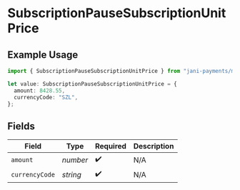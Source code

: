 # SubscriptionPauseSubscriptionUnitPrice

## Example Usage

```typescript
import { SubscriptionPauseSubscriptionUnitPrice } from "jani-payments/models/operations";

let value: SubscriptionPauseSubscriptionUnitPrice = {
  amount: 8428.55,
  currencyCode: "SZL",
};
```

## Fields

| Field              | Type               | Required           | Description        |
| ------------------ | ------------------ | ------------------ | ------------------ |
| `amount`           | *number*           | :heavy_check_mark: | N/A                |
| `currencyCode`     | *string*           | :heavy_check_mark: | N/A                |